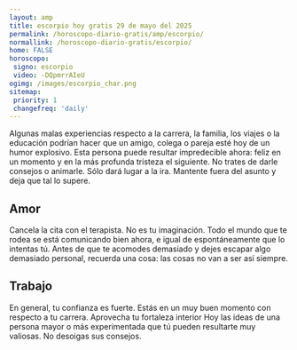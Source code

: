 ```yaml
---
layout: amp
title: escorpio hoy gratis 29 de mayo del 2025 
permalink: /horoscopo-diario-gratis/amp/escorpio/
normallink: /horoscopo-diario-gratis/escorpio/
home: FALSE
horoscopo:
 signo: escorpio
 video: -DQpmrrAIeU
ogimg: /images/escorpio_char.png
sitemap:
 priority: 1
 changefreq: 'daily'
---
```



Algunas malas experiencias respecto a la carrera, la familia, los viajes o la educación podrían hacer que un amigo, colega o pareja esté hoy de un humor explosivo. Esta persona puede resultar impredecible ahora: feliz en un momento y en la más profunda tristeza el siguiente. No trates de darle consejos o animarle. Sólo dará lugar a la ira. Mantente fuera del asunto y deja que tal lo supere.

## Amor

Cancela la cita con el terapista. No es tu imaginación. Todo el mundo que te rodea se está comunicando bien ahora, e igual de espontáneamente que lo intentas tú. Antes de que te acomodes demasiado y dejes escapar algo demasiado personal, recuerda una cosa: las cosas no van a ser así siempre.

## Trabajo

En general, tu confianza es fuerte. Estás en un muy buen momento con respecto a tu carrera. Aprovecha tu fortaleza interior Hoy las ideas de una persona mayor o más experimentada que tú pueden resultarte muy valiosas. No desoigas sus consejos.